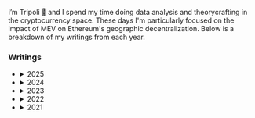 I’m Tripoli 👋 and I spend my time doing data analysis and theorycrafting in the cryptocurrency space. These days I'm particularly focused on the impact of MEV on Ethereum's geographic decentralization. Below is a breakdown of my writings from each year.

### Writings 

<ul>
  
  <li>
    <details>
      <summary>2025</summary>
      <ul>
        <li><a href="https://x.com/Data_Always/status/1887574765038411791">Local block building and gas limit increases</a></li>
      </ul>
    </details>
  </li>
  <li>
    <details>
      <summary>2024</summary>
      <ul>
        <li><a href="https://collective.flashbots.net/t/the-role-of-relays-in-reorgs/4247/1">The Role of Relays in Reorgs</a></li>
        <li><a href="https://ethresear.ch/t/understanding-minimum-blob-base-fees/20489">Understanding Minimum Blob Base Fees: Analysis of EIP-7762</a></li>
        <li><a href="https://hackmd.io/@dataalways/censorship-resistance-today">Supplementing Censorship Resistance Today</a></li>
        <li><a href="https://hackmd.io/@dataalways/resilience">The Silhouette of Resilience</a></li>
        <li><a href="https://hackmd.io/@dataalways/latency-is-money">Latency is Money: Timing Games /acc</a></li>
        <li><a href="https://hackmd.io/@dataalways/HkUH7hZ26">Distortion of MEV Auctions by Withdrawals</a></li>
      </ul>
    </details>
  </li>
  <li>
    <details>
      <summary>2023</summary>
      <ul>
        <li><a href="https://dataalways.substack.com/p/the-year-in-blockspace-demand-2023">The Year in Blockspace Demand (2023)</a></li>
        <li><a href="https://dataalways.mirror.xyz/-m0-bp3aZpcqa15_QbMX3MD1v9xg7VCcfGtZBR7I9Bg">Timing Games - MEV CC 7</a></li>
        <li><a href="https://ethresear.ch/t/the-influence-of-cefi-defi-arbitrage-on-mev-boost-auction-bid-profiles/17258">The Influence of CeFi-DeFi Arbitrage on MEV-Boost Auction Bid Profiles</a></li>
        <li><a href="https://dataalways.substack.com/p/rules-and-strategies-of-a-protocol">Rules and strategies of a protocol</a></li>
        <li><a href="https://dataalways.substack.com/p/friendtech-speculation">Is it insane to speculate on Friend.Tech keys?</a></li>
        <li><a href="https://dataalways.mirror.xyz/h0ro-UxIzQpesctpnO4i0TEJQ5nayNdMMUHEAf7to2Y">Explaining the Friend.Tech experience with Pokémon Blue</a></li>
        <li><a href="https://dataalways.substack.com/p/addendum-endgame-perils-of-restaking">Addendum: Endgame Perils of Restaking</a></li>
        <li><a href="https://dataalways.mirror.xyz/ux4tGG82fgB8hE6SWXGk6nRFdQWa55lsNiK0ayXanik">User Generated Content Data Platforms</a></li>
        <li><a href="https://dataalways.substack.com/p/endgame-perils-of-restaking">Endgame Perils of Restaking</a></li>
        <li><a href="https://dataalways.mirror.xyz/jrbEtfn76a-s_4LMZwoYWZqQUqp6j1VRRP1U_SKO9rs">Dichotomous Volatility</a></li>
        <li><a href="https://dataalways.substack.com/p/the-impact-of-inscriptions-on-bitcoins">The impact of inscriptions on Bitcoin's fee market</a></li>
        <li><a href="https://dataalways.substack.com/p/partial-withdrawals-after-the-shanghai">Partial withdrawals after the Shanghai fork</a></li>
        <li><a href="https://dataalways.mirror.xyz/ql-UNhjNZ6M70g4KvDDVUvBZJDA6yMwwvYBFR8XN7Es">The Economics of a Witness Stuffing Chain Stall Attack</a></li>
        <li><a href="https://dataalways.substack.com/p/blockspace-competition-and-inclusion">Blockspace Competition and Inclusion Times</a></li>
      </ul>
    </details>
  </li>
  <li>
    <details>
      <summary>2022</summary>
      <ul>
        <li><a href="https://dataalways.substack.com/p/the-year-in-blockspace-demand">The Year in Blockspace Demand (2022)</a></li>
        <li><a href="https://dataalways.mirror.xyz/Fc6aEzsjfgK-WApedCfBw3eDXlirhlsqQy7nv7LRvM4">A wish list for crypto in 2023</a></li>
        <li><a href="https://dataalways.mirror.xyz/ThGtnt7ElO4sUXSmeNwtOVm4nYNtwczPPNXQluuccHs">Reflecting on flows models</a></li>
        <li><a href="https://dataalways.substack.com/p/the-merge-and-cryptos-electricity">The Merge and crypto's electricity consumption</a></li>
        <li><a href="https://compassmining.io/education/location-didnt-matter-for-bitcoin-miners-until-it-did/">Location didn’t matter for Bitcoin miners, until it did</a></li>
        <li><a href="https://dataalways.substack.com/p/staking-yield-and-ratios">Staking yield and ratios</a></li>
        <li><a href="https://dataalways.substack.com/p/charting-ethereum-into-the-merge">Charting Ethereum into The Merge</a></li>
        <li><a href="https://coinmetrics.substack.com/p/state-of-the-network-issue-169">Coin Metrics' State of the Network: Issue 169</a></li>
        <li><a href="https://dataalways.substack.com/p/bitcoin-security-endgame">The bitcoin security model endgame</a></li>
        <li><a href="https://dataalways.substack.com/p/bitcoin-transaction-fees">The state of bitcoin transaction fees</a></li>
        <li><a href="https://dataalways.substack.com/p/manipulating-the-velocity-of-money">Manipulating the velocity of money in proof-of-stake</a></li>
        <li><a href="https://dataalways.substack.com/p/decoding-cryptoasset-network-effects">Decoding cryptoasset network effects</a></li>
        <li><a href="https://dataalways.substack.com/p/how-is-the-options-market-pricing">How is the options market pricing The Merge</a></li>
        <li><a href="https://dataalways.substack.com/p/ethereum-validator-withdrawals">Ethereum validator withdrawals</a></li>
        <li><a href="https://dataalways.substack.com/p/accumulation-trend-scores">Trading accumulation trend scores</a></li>
        <li><a href="https://dataalways.substack.com/p/macro-via-altcoins">Macro trend analysis via altcoin correlations.</a></li>
        <li><a href="https://compassmining.io/education/effects-of-revenue-per-hash/">The base effects of revenue per hash</a></li>
        <li><a href="https://dataalways.substack.com/p/pos-cantillon-effect">Proof-of-stake and the Cantillon effect</a></li>
        <li><a href="https://compassmining.io/education/bitcoin-mining-stocks-portfolio/">Positioning Bitcoin mining stocks in a portfolio</a></li>
        <li><a href="https://dataalways.substack.com/p/network-effects-ethereum">Network effects: ethereum</a></li>
        <li><a href="https://dataalways.substack.com/p/network-effects-bitcoin">Network effects: bitcoin</a></li>
      </ul>
    </details>
  </li>
  <li>
    <details>
      <summary>2021</summary>
      <ul>
        <li><a href="https://dataalways.substack.com/p/is-bitcoin-long-volatility">Is Bitcoin Long-Volatility?</a></li>
        <li><a href="https://dataalways.substack.com/p/a-flows-based-ethereum-price-model">A Flows-Based Ethereum Price Model</a></li>
        <li><a href="https://dataalways.substack.com/p/flows-analysis-of-bitcoin-price-history">Flows Analysis of Bitcoin Price History</a></li>
        <li><a href="https://dataalways.substack.com/p/the-supply-stability-of-eip-1559">The Supply Stability of EIP-1559</a></li>
        <li><a href="https://dataalways.substack.com/p/cryptocurrency-portfolio-optimization">Cryptocurrency Portfolio Optimization</a></li>
        <li><a href="https://dataalways.substack.com/p/trading-bitcoin-exchange-flows-during">Trading bitcoin exchange flows during a bull run</a></li>
        <li><a href="https://dataalways.substack.com/p/the-bitcoin-fear-and-greed-index">The Bitcoin Fear & Greed Index</a></li>
        <li><a href="https://dataalways.substack.com/p/below-the-surface-of-eip-1559">Below the surface of EIP-1559</a></li>
<li><a href="https://dataalways.substack.com/p/exchange-balances-flows">Exchange Balances / Flows</a></li>
<li><a href="https://dataalways.substack.com/p/ethereum-on-chain-state-of-the-mining">State of the (Ethereum mining) union</a></li>
<li><a href="https://dataalways.substack.com/p/ethereum-on-chain-eip-1559">EIP-1559</a></li>
</ul>
</details>

</li> </ul> 

